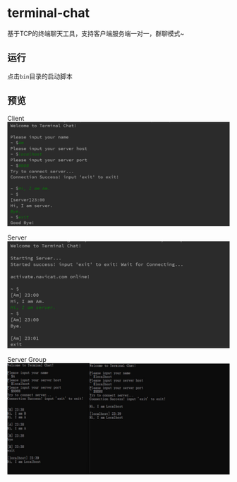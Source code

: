 # terminal-chat
基于TCP的终端聊天工具，支持客户端服务端一对一，群聊模式~

## 运行
点击`bin`目录的启动脚本

## 预览

Client
![client](./images/client.jpg)
  
Server
![server](./images/server.jpg)

Server Group
![serverGroup](./images/serverGroup.jpg)
